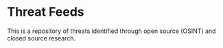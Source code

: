 # Threat Feeds
This is a repository of threats identified through open source (OSINT) and closed source research.
